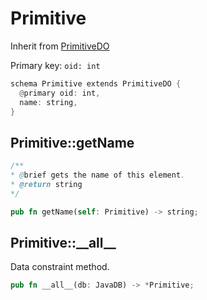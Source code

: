 # Primitive

Inherit from [PrimitiveDO](./PrimitiveDO.md)

Primary key: `oid: int`

```rust
schema Primitive extends PrimitiveDO {
  @primary oid: int,
  name: string,
}
```
## Primitive::getName

```java
/**
* @brief gets the name of this element.
* @return string
*/
```
```rust
pub fn getName(self: Primitive) -> string;
```
## Primitive::\_\_all\_\_

Data constraint method.

```rust
pub fn __all__(db: JavaDB) -> *Primitive;
```

